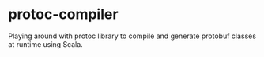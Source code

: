 # protoc-compiler
Playing around with protoc library to compile and generate protobuf classes at runtime using Scala.
